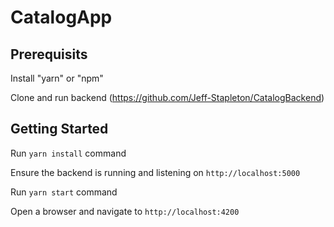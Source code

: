 # CatalogApp

## Prerequisits 

Install "yarn" or "npm"

Clone and run backend (https://github.com/Jeff-Stapleton/CatalogBackend)

## Getting Started

Run `yarn install` command

Ensure the backend is running and listening on `http://localhost:5000`

Run `yarn start` command 

Open a browser and navigate to `http://localhost:4200`

